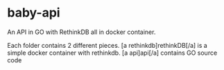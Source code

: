baby-api
========

An API in GO with RethinkDB all in docker container.


Each folder contains 2 different pieces.
[a rethinkdb]rethinkDB[/a] is a simple docker container with rethinkdb. 
[a api]api[/a] contains GO source code 

